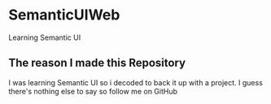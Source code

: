 # SemanticUIWeb
Learning Semantic UI
## The reason I made this Repository
I was learning Semantic UI so i decoded to back it up with a project.
I guess there's nothing else to say so follow me on GitHub
